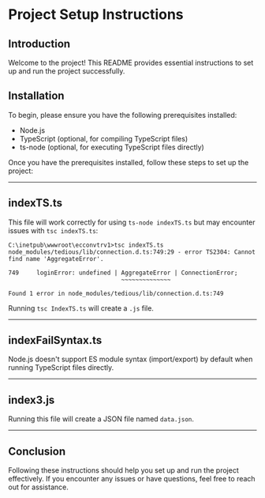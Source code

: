 <!DOCTYPE html>
<html lang="en">
<head>
<meta charset="UTF-8">
<meta name="viewport" content="width=device-width, initial-scale=1.0">
<title>Project Setup Instructions</title>
</head>
<body>

<h1>Project Setup Instructions</h1>

<h2>Introduction</h2>

<p>Welcome to the project! This README provides essential instructions to set up and run the project successfully.</p>

<h2>Installation</h2>

<p>To begin, please ensure you have the following prerequisites installed:</p>

<ul>
  <li>Node.js</li>
  <li>TypeScript (optional, for compiling TypeScript files)</li>
  <li>ts-node (optional, for executing TypeScript files directly)</li>
</ul>

<p>Once you have the prerequisites installed, follow these steps to set up the project:</p>

<hr>

<h2>indexTS.ts</h2>

<p>This file will work correctly for using <code>ts-node indexTS.ts</code> but may encounter issues with <code>tsc indexTS.ts</code>:</p>

<pre><code>C:\inetpub\wwwroot\ecconvtrv1&gt;tsc indexTS.ts
node_modules/tedious/lib/connection.d.ts:749:29 - error TS2304: Cannot find name 'AggregateError'.

749     loginError: undefined | AggregateError | ConnectionError;
                                ~~~~~~~~~~~~~~

Found 1 error in node_modules/tedious/lib/connection.d.ts:749
</code></pre>

<p>Running <code>tsc IndexTS.ts</code> will create a <code>.js</code> file.</p>

<hr>

<h2>indexFailSyntax.ts</h2>

<p>Node.js doesn't support ES module syntax (import/export) by default when running TypeScript files directly.</p>

<hr>

<h2>index3.js</h2>

<p>Running this file will create a JSON file named <code>data.json</code>.</p>

<hr>

<h2>Conclusion</h2>

<p>Following these instructions should help you set up and run the project effectively. If you encounter any issues or have questions, feel free to reach out for assistance.</p>

</body>
</html>
